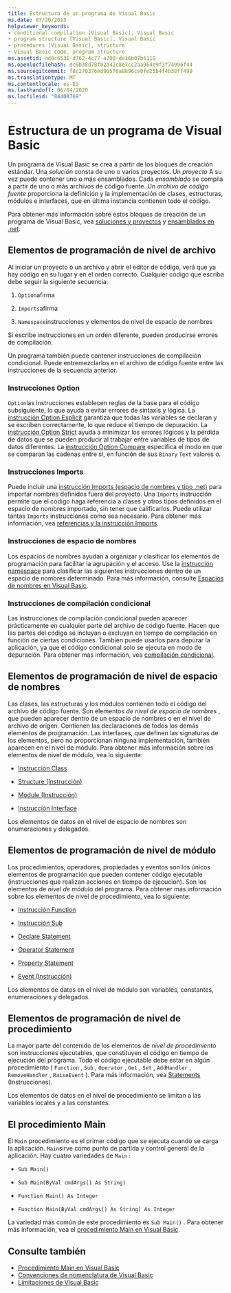 ```yaml
---
title: Estructura de un programa de Visual Basic
ms.date: 07/20/2015
helpviewer_keywords:
- conditional compilation [Visual Basic], Visual Basic
- program structure [Visual Basic], Visual Basic
- procedures [Visual Basic], structure
- Visual Basic code, program structure
ms.assetid: ad0c6531-d762-4c77-a700-de16b07b6119
ms.openlocfilehash: dc6b38d78f02a42c8e7cc2aa964e9f3f74996f44
ms.sourcegitcommit: f8c270376ed905f6a8896ce0fe25b4f4b38ff498
ms.translationtype: MT
ms.contentlocale: es-ES
ms.lasthandoff: 06/04/2020
ms.locfileid: "84408769"
---
```

# <a name="structure-of-a-visual-basic-program"></a>Estructura de un programa de Visual Basic
Un programa de Visual Basic se crea a partir de los bloques de creación estándar. Una *solución* consta de uno o varios proyectos. Un *proyecto* A su vez puede contener uno o más ensamblados. Cada *ensamblado* se compila a partir de uno o más archivos de código fuente. Un *archivo de código fuente* proporciona la definición y la implementación de clases, estructuras, módulos e interfaces, que en última instancia contienen todo el código.  
  
 Para obtener más información sobre estos bloques de creación de un programa de Visual Basic, vea [soluciones y proyectos](/visualstudio/ide/solutions-and-projects-in-visual-studio) y [ensamblados en .net](../../../standard/assembly/index.md).  
  
## <a name="file-level-programming-elements"></a>Elementos de programación de nivel de archivo  
 Al iniciar un proyecto o un archivo y abrir el editor de código, verá que ya hay código en su lugar y en el orden correcto. Cualquier código que escriba debe seguir la siguiente secuencia:  
  
1. `Option`afirma  
  
2. `Imports`afirma  
  
3. `Namespace`instrucciones y elementos de nivel de espacio de nombres  
  
 Si escribe instrucciones en un orden diferente, pueden producirse errores de compilación.  
  
 Un programa también puede contener instrucciones de compilación condicional. Puede entremezclarlos en el archivo de código fuente entre las instrucciones de la secuencia anterior.  
  
### <a name="option-statements"></a>Instrucciones Option  
 `Option`las instrucciones establecen reglas de la base para el código subsiguiente, lo que ayuda a evitar errores de sintaxis y lógica. La [instrucción Option Explicit](../../language-reference/statements/option-explicit-statement.md) garantiza que todas las variables se declaran y se escriben correctamente, lo que reduce el tiempo de depuración. La [instrucción Option Strict](../../language-reference/statements/option-strict-statement.md) ayuda a minimizar los errores lógicos y la pérdida de datos que se pueden producir al trabajar entre variables de tipos de datos diferentes. La [instrucción Option Compare](../../language-reference/statements/option-compare-statement.md) especifica el modo en que se comparan las cadenas entre sí, en función de sus `Binary` `Text` valores o.  
  
### <a name="imports-statements"></a>Instrucciones Imports  
 Puede incluir una [instrucción Imports (espacio de nombres y tipo .net)](../../language-reference/statements/imports-statement-net-namespace-and-type.md) para importar nombres definidos fuera del proyecto. Una `Imports` instrucción permite que el código haga referencia a clases y otros tipos definidos en el espacio de nombres importado, sin tener que calificarlos. Puede utilizar tantas `Imports` instrucciones como sea necesario. Para obtener más información, vea [referencias y la instrucción Imports](references-and-the-imports-statement.md).  
  
### <a name="namespace-statements"></a>Instrucciones de espacio de nombres  
 Los espacios de nombres ayudan a organizar y clasificar los elementos de programación para facilitar la agrupación y el acceso. Use la [instrucción namespace](../../language-reference/statements/namespace-statement.md) para clasificar las siguientes instrucciones dentro de un espacio de nombres determinado. Para más información, consulte [Espacios de nombres en Visual Basic](namespaces.md).  
  
### <a name="conditional-compilation-statements"></a>Instrucciones de compilación condicional  
 Las instrucciones de compilación condicional pueden aparecer prácticamente en cualquier parte del archivo de código fuente. Hacen que las partes del código se incluyan o excluyan en tiempo de compilación en función de ciertas condiciones. También puede usarlos para depurar la aplicación, ya que el código condicional solo se ejecuta en modo de depuración. Para obtener más información, vea [compilación condicional](conditional-compilation.md).  
  
## <a name="namespace-level-programming-elements"></a>Elementos de programación de nivel de espacio de nombres  
 Las clases, las estructuras y los módulos contienen todo el código del archivo de código fuente. Son elementos *de nivel de espacio de nombres* , que pueden aparecer dentro de un espacio de nombres o en el nivel de archivo de origen. Contienen las declaraciones de todos los demás elementos de programación. Las interfaces, que definen las signaturas de los elementos, pero no proporcionan ninguna implementación, también aparecen en el nivel de módulo. Para obtener más información sobre los elementos de nivel de módulo, vea lo siguiente:  
  
- [Instrucción Class](../../language-reference/statements/class-statement.md)  
  
- [Structure (Instrucción)](../../language-reference/statements/structure-statement.md)  
  
- [Module (Instrucción)](../../language-reference/statements/module-statement.md)  
  
- [Instrucción Interface](../../language-reference/statements/interface-statement.md)  
  
 Los elementos de datos en el nivel de espacio de nombres son enumeraciones y delegados.  
  
## <a name="module-level-programming-elements"></a>Elementos de programación de nivel de módulo  
 Los procedimientos, operadores, propiedades y eventos son los únicos elementos de programación que pueden contener código ejecutable (instrucciones que realizan acciones en tiempo de ejecución). Son los elementos de *nivel de módulo* del programa. Para obtener más información sobre los elementos de nivel de procedimiento, vea lo siguiente:  
  
- [Instrucción Function](../../language-reference/statements/function-statement.md)  
  
- [Instrucción Sub](../../language-reference/statements/sub-statement.md)  
  
- [Declare Statement](../../language-reference/statements/declare-statement.md)  
  
- [Operator Statement](../../language-reference/statements/operator-statement.md)  
  
- [Property Statement](../../language-reference/statements/property-statement.md)  
  
- [Event (Instrucción)](../../language-reference/statements/event-statement.md)  
  
 Los elementos de datos en el nivel de módulo son variables, constantes, enumeraciones y delegados.  
  
## <a name="procedure-level-programming-elements"></a>Elementos de programación de nivel de procedimiento  
 La mayor parte del contenido de los elementos de *nivel de procedimiento* son instrucciones ejecutables, que constituyen el código en tiempo de ejecución del programa. Todo el código ejecutable debe estar en algún procedimiento ( `Function` , `Sub` , `Operator` , `Get` , `Set` , `AddHandler` , `RemoveHandler` , `RaiseEvent` ). Para más información, vea [Statements](../language-features/statements.md) (Instrucciones).  
  
 Los elementos de datos en el nivel de procedimiento se limitan a las variables locales y a las constantes.  
  
## <a name="the-main-procedure"></a>El procedimiento Main  
 El `Main` procedimiento es el primer código que se ejecuta cuando se carga la aplicación. `Main`sirve como punto de partida y control general de la aplicación. Hay cuatro variedades de `Main` :  
  
- `Sub Main()`  
  
- `Sub Main(ByVal cmdArgs() As String)`  
  
- `Function Main() As Integer`  
  
- `Function Main(ByVal cmdArgs() As String) As Integer`  
  
 La variedad más común de este procedimiento es `Sub Main()` . Para obtener más información, vea el [procedimiento Main en Visual Basic](main-procedure.md).  
  
## <a name="see-also"></a>Consulte también

- [Procedimiento Main en Visual Basic](main-procedure.md)
- [Convenciones de nomenclatura de Visual Basic](naming-conventions.md)
- [Limitaciones de Visual Basic](limitations.md)
